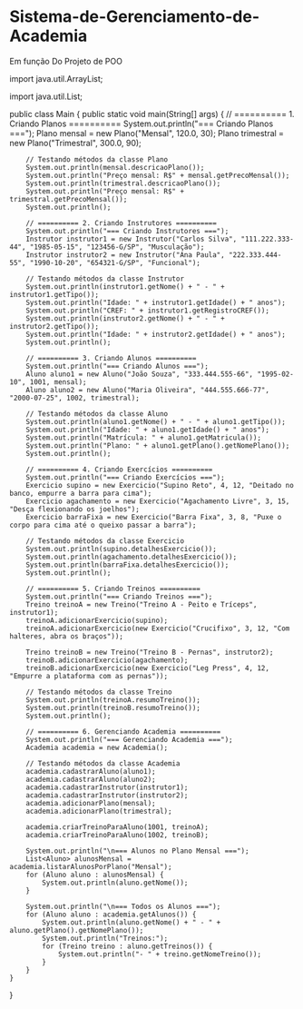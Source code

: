 # Sistema-de-Gerenciamento-de-Academia
Em função Do Projeto de POO

import java.util.ArrayList;

import java.util.List;

public class Main {
    public static void main(String[] args) {
        // ========== 1. Criando Planos ==========
        System.out.println("=== Criando Planos ===");
        Plano mensal = new Plano("Mensal", 120.0, 30);
        Plano trimestral = new Plano("Trimestral", 300.0, 90);
        
        // Testando métodos da classe Plano
        System.out.println(mensal.descricaoPlano());
        System.out.println("Preço mensal: R$" + mensal.getPrecoMensal());
        System.out.println(trimestral.descricaoPlano());
        System.out.println("Preço mensal: R$" + trimestral.getPrecoMensal());
        System.out.println();

        // ========== 2. Criando Instrutores ==========
        System.out.println("=== Criando Instrutores ===");
        Instrutor instrutor1 = new Instrutor("Carlos Silva", "111.222.333-44", "1985-05-15", "123456-G/SP", "Musculação");
        Instrutor instrutor2 = new Instrutor("Ana Paula", "222.333.444-55", "1990-10-20", "654321-G/SP", "Funcional");
        
        // Testando métodos da classe Instrutor
        System.out.println(instrutor1.getNome() + " - " + instrutor1.getTipo());
        System.out.println("Idade: " + instrutor1.getIdade() + " anos");
        System.out.println("CREF: " + instrutor1.getRegistroCREF());
        System.out.println(instrutor2.getNome() + " - " + instrutor2.getTipo());
        System.out.println("Idade: " + instrutor2.getIdade() + " anos");
        System.out.println();

        // ========== 3. Criando Alunos ==========
        System.out.println("=== Criando Alunos ===");
        Aluno aluno1 = new Aluno("João Souza", "333.444.555-66", "1995-02-10", 1001, mensal);
        Aluno aluno2 = new Aluno("Maria Oliveira", "444.555.666-77", "2000-07-25", 1002, trimestral);
        
        // Testando métodos da classe Aluno
        System.out.println(aluno1.getNome() + " - " + aluno1.getTipo());
        System.out.println("Idade: " + aluno1.getIdade() + " anos");
        System.out.println("Matrícula: " + aluno1.getMatricula());
        System.out.println("Plano: " + aluno1.getPlano().getNomePlano());
        System.out.println();

        // ========== 4. Criando Exercícios ==========
        System.out.println("=== Criando Exercícios ===");
        Exercicio supino = new Exercicio("Supino Reto", 4, 12, "Deitado no banco, empurre a barra para cima");
        Exercicio agachamento = new Exercicio("Agachamento Livre", 3, 15, "Desça flexionando os joelhos");
        Exercicio barraFixa = new Exercicio("Barra Fixa", 3, 8, "Puxe o corpo para cima até o queixo passar a barra");
        
        // Testando métodos da classe Exercicio
        System.out.println(supino.detalhesExercicio());
        System.out.println(agachamento.detalhesExercicio());
        System.out.println(barraFixa.detalhesExercicio());
        System.out.println();

        // ========== 5. Criando Treinos ==========
        System.out.println("=== Criando Treinos ===");
        Treino treinoA = new Treino("Treino A - Peito e Tríceps", instrutor1);
        treinoA.adicionarExercicio(supino);
        treinoA.adicionarExercicio(new Exercicio("Crucifixo", 3, 12, "Com halteres, abra os braços"));
        
        Treino treinoB = new Treino("Treino B - Pernas", instrutor2);
        treinoB.adicionarExercicio(agachamento);
        treinoB.adicionarExercicio(new Exercicio("Leg Press", 4, 12, "Empurre a plataforma com as pernas"));
        
        // Testando métodos da classe Treino
        System.out.println(treinoA.resumoTreino());
        System.out.println(treinoB.resumoTreino());
        System.out.println();

        // ========== 6. Gerenciando Academia ==========
        System.out.println("=== Gerenciando Academia ===");
        Academia academia = new Academia();
        
        // Testando métodos da classe Academia
        academia.cadastrarAluno(aluno1);
        academia.cadastrarAluno(aluno2);
        academia.cadastrarInstrutor(instrutor1);
        academia.cadastrarInstrutor(instrutor2);
        academia.adicionarPlano(mensal);
        academia.adicionarPlano(trimestral);
        
        academia.criarTreinoParaAluno(1001, treinoA);
        academia.criarTreinoParaAluno(1002, treinoB);
        
        System.out.println("\n=== Alunos no Plano Mensal ===");
        List<Aluno> alunosMensal = academia.listarAlunosPorPlano("Mensal");
        for (Aluno aluno : alunosMensal) {
            System.out.println(aluno.getNome());
        }
        
        System.out.println("\n=== Todos os Alunos ===");
        for (Aluno aluno : academia.getAlunos()) {
            System.out.println(aluno.getNome() + " - " + aluno.getPlano().getNomePlano());
            System.out.println("Treinos:");
            for (Treino treino : aluno.getTreinos()) {
                System.out.println("- " + treino.getNomeTreino());
            }
        }
    }
}
